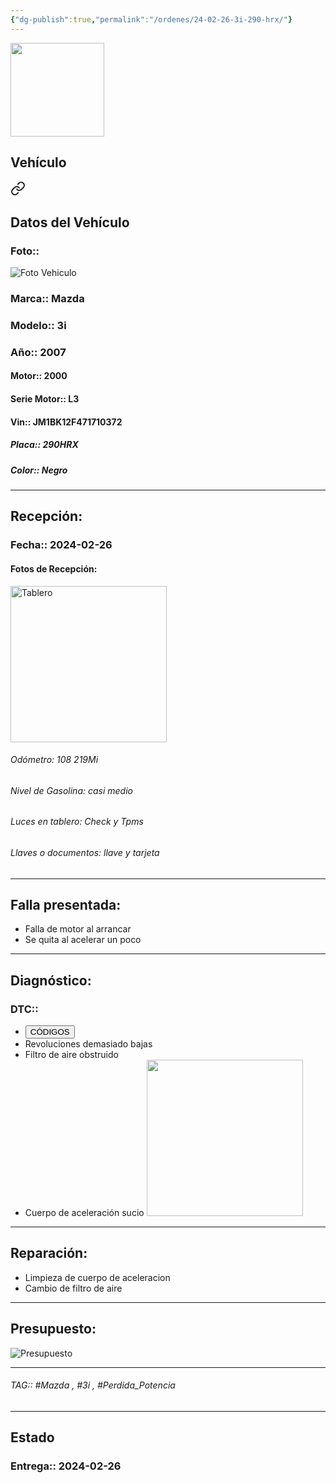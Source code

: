 ```yaml
---
{"dg-publish":true,"permalink":"/ordenes/24-02-26-3i-290-hrx/"}
---
```


<img src="https://lh3.googleusercontent.com/d/137fl3TIZ0-PU8b-Pt0bsjclwHub_u78G" width="150">

## Vehículo

<div class="transclusion internal-embed is-loaded"><a class="markdown-embed-link" href="/vehiculos/mazda/3i-290-hrx/#datos-del-vehiculo" aria-label="Open link"><svg xmlns="http://www.w3.org/2000/svg" width="24" height="24" viewBox="0 0 24 24" fill="none" stroke="currentColor" stroke-width="2" stroke-linecap="round" stroke-linejoin="round" class="svg-icon lucide-link"><path d="M10 13a5 5 0 0 0 7.54.54l3-3a5 5 0 0 0-7.07-7.07l-1.72 1.71"></path><path d="M14 11a5 5 0 0 0-7.54-.54l-3 3a5 5 0 0 0 7.07 7.07l1.71-1.71"></path></svg></a><div class="markdown-embed">



## Datos del Vehículo 
### Foto:: 
<img src="https://lh3.googleusercontent.com/d/18b8irzdzTFzXKlJWxfhO6tArWip61yEF" Alt="Foto Vehiculo">

### Marca:: Mazda
### Modelo:: 3i
### Año:: 2007
#### Motor:: 2000
#### Serie Motor:: L3
#### Vin:: JM1BK12F471710372
##### Placa:: 290HRX
##### Color:: Negro
---


</div></div>


## Recepción:
### Fecha:: 2024-02-26
#### Fotos de Recepción: 
<img src="https://lh3.googleusercontent.com/d/18cH19DEN4looWm5svG-tNjRcHWGe01di" width="250" Alt="Tablero">

###### Odómetro: 108 219Mi
###### Nivel de Gasolina: casi medio
###### Luces en tablero: Check y Tpms 
###### Llaves o documentos: llave y tarjeta 

---

## Falla presentada:
- Falla de motor al arrancar 
- Se quita al acelerar un poco 


---

## Diagnóstico:
### DTC:: 

- <a href="http"><button class="btn success">CÓDIGOS</button></a>
- Revoluciones demasiado bajas 
- Filtro de aire obstruido 
- Cuerpo de aceleración sucio 
	<img src="https://lh3.googleusercontent.com/d/18h5LwSDb6L0rDXnVMwiTLpH3fOxRTLt_" width="250">

---
## Reparación:
- Limpieza de cuerpo de aceleracion 
- Cambio de filtro de aire 

---

## Presupuesto:

<img src="https://lh3.googleusercontent.com/d/18hRm15K4QJw3Ao3vXU1c0P2NHVOgfOuT" Alt="Presupuesto">

---

###### TAG:: #Mazda , #3i , #Perdida_Potencia 

---

## Estado

### Entrega:: 2024-02-26


